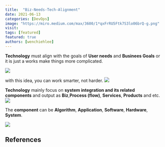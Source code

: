 ```yaml
---
title:  "Biz-Needs-Tech-Alignment"
date: 2021-06-13
categories: [DevOps]
image: "https://miro.medium.com/max/3600/1*qxFrRU5Ftk7S3lo06brQ-g.png"
visit:
tags: [featured]
featured: true
authors: [wenchiehlee]
---
```


**Technology** must align with the goals of **User needs** and **Businees Goals** or it is just a works make things more complicated.

[![](https://uxdesign.cc/a-ux-career-is-a-business-career-107cd692ea08?gi=91036e362ec)](https://uxdesign.cc/a-ux-career-is-a-business-career-107cd692ea08?gi=91036e362ec)

with this idea, you can work smarter, not harder.
[![](https://www.ntaskmanager.com/wp-content/uploads/2020/02/Work-Smarter-Not-Harder.png)]()


**Technology** mainly focus on **system integration and its related components** and output as **Biz**,**Process (flow)**, **Services**, **Products** and etc.
[![](https://s17776.pcdn.co/wp-content/uploads/2017/02/Insights-How-IoT-and-Digital-Transformation-Will-Turn-Systems-Integrators-into-Strategic-Integrators-1.png)](https://wiprodigital.com/2017/02/23/iot-digital-transformation-will-turn-systems-integrators-strategic-integrators/)

The **component** can be **Algorithm**, **Application**, **Software**, **Hardware**, **System**.

[![](https://jennifersolutionscom.files.wordpress.com/2017/06/computer-system.jpg)](https://jennifersolutionscom.wordpress.com/2017/06/21/function-of-hardware-and-software-components/)

## References
